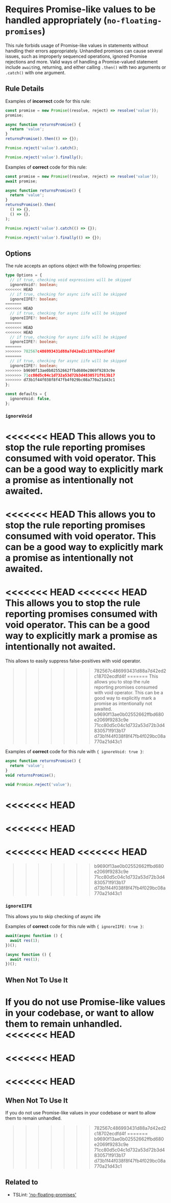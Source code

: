 # Requires Promise-like values to be handled appropriately (`no-floating-promises`)

This rule forbids usage of Promise-like values in statements without handling
their errors appropriately. Unhandled promises can cause several issues, such
as improperly sequenced operations, ignored Promise rejections and more. Valid
ways of handling a Promise-valued statement include `await`ing, returning, and
either calling `.then()` with two arguments or `.catch()` with one argument.

## Rule Details

Examples of **incorrect** code for this rule:

```ts
const promise = new Promise((resolve, reject) => resolve('value'));
promise;

async function returnsPromise() {
  return 'value';
}
returnsPromise().then(() => {});

Promise.reject('value').catch();

Promise.reject('value').finally();
```

Examples of **correct** code for this rule:

```ts
const promise = new Promise((resolve, reject) => resolve('value'));
await promise;

async function returnsPromise() {
  return 'value';
}
returnsPromise().then(
  () => {},
  () => {},
);

Promise.reject('value').catch(() => {});

Promise.reject('value').finally(() => {});
```

## Options

The rule accepts an options object with the following properties:

```ts
type Options = {
  // if true, checking void expressions will be skipped
  ignoreVoid?: boolean;
<<<<<<< HEAD
  // if true, checking for async iife will be skipped
  ignoreIIFE?: boolean;
=======
<<<<<<< HEAD
  // if true, checking for async iife will be skipped
  ignoreIIFE?: boolean;
=======
<<<<<<< HEAD
<<<<<<< HEAD
  // if true, checking for async iife will be skipped
  ignoreIIFE?: boolean;
=======
>>>>>>> 782567c486993431d88a7d42ed2c18702ecdfd4f
=======
  // if true, checking for async iife will be skipped
  ignoreIIFE?: boolean;
>>>>>>> b9690f13ae0b02552662ffbd680e2069f9283c9e
>>>>>>> 71cc80d5c04c1d732a53d72b3d4830571f913b17
>>>>>>> d73b1f44f038f8f47fb4f029bc08a770a21d43c1
};

const defaults = {
  ignoreVoid: false,
};
```

### `ignoreVoid`

<<<<<<< HEAD
This allows you to stop the rule reporting promises consumed with void operator.
This can be a good way to explicitly mark a promise as intentionally not awaited.
=======
<<<<<<< HEAD
This allows you to stop the rule reporting promises consumed with void operator.
This can be a good way to explicitly mark a promise as intentionally not awaited.
=======
<<<<<<< HEAD
<<<<<<< HEAD
This allows you to stop the rule reporting promises consumed with void operator.
This can be a good way to explicitly mark a promise as intentionally not awaited.
=======
This allows to easily suppress false-positives with void operator.
>>>>>>> 782567c486993431d88a7d42ed2c18702ecdfd4f
=======
This allows you to stop the rule reporting promises consumed with void operator.
This can be a good way to explicitly mark a promise as intentionally not awaited.
>>>>>>> b9690f13ae0b02552662ffbd680e2069f9283c9e
>>>>>>> 71cc80d5c04c1d732a53d72b3d4830571f913b17
>>>>>>> d73b1f44f038f8f47fb4f029bc08a770a21d43c1

Examples of **correct** code for this rule with `{ ignoreVoid: true }`:

```ts
async function returnsPromise() {
  return 'value';
}
void returnsPromise();

void Promise.reject('value');
```

<<<<<<< HEAD
=======
<<<<<<< HEAD
=======
<<<<<<< HEAD
<<<<<<< HEAD
=======
>>>>>>> b9690f13ae0b02552662ffbd680e2069f9283c9e
>>>>>>> 71cc80d5c04c1d732a53d72b3d4830571f913b17
>>>>>>> d73b1f44f038f8f47fb4f029bc08a770a21d43c1
### `ignoreIIFE`

This allows you to skip checking of async iife

Examples of **correct** code for this rule with `{ ignoreIIFE: true }`:

```ts
await(async function () {
  await res(1);
})();

(async function () {
  await res(1);
})();
```

## When Not To Use It

If you do not use Promise-like values in your codebase, or want to allow them to remain unhandled.
<<<<<<< HEAD
=======
<<<<<<< HEAD
=======
<<<<<<< HEAD
=======
## When Not To Use It

If you do not use Promise-like values in your codebase or want to allow them to
remain unhandled.
>>>>>>> 782567c486993431d88a7d42ed2c18702ecdfd4f
=======
>>>>>>> b9690f13ae0b02552662ffbd680e2069f9283c9e
>>>>>>> 71cc80d5c04c1d732a53d72b3d4830571f913b17
>>>>>>> d73b1f44f038f8f47fb4f029bc08a770a21d43c1

## Related to

- TSLint: ['no-floating-promises'](https://palantir.github.io/tslint/rules/no-floating-promises/)
